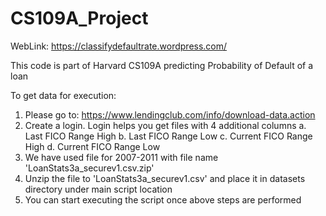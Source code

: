 # CS109A_Project

WebLink: https://classifydefaultrate.wordpress.com/

This code is part of Harvard CS109A predicting Probability of Default of a loan

To get data for execution:
  1. Please go to: https://www.lendingclub.com/info/download-data.action
  2. Create a login. Login helps you get files with 4 additional columns
      a. Last FICO Range High
      b. Last FICO Range Low
      c. Current FICO Range High
      d. Current FICO Range Low
 3. We have used file for 2007-2011 with file name 'LoanStats3a_securev1.csv.zip'
 4. Unzip the file to 'LoanStats3a_securev1.csv' and place it in datasets directory under main script location
 5. You can start executing the script once above steps are performed
